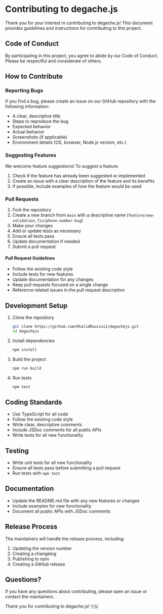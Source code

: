 # Contributing to degache.js

Thank you for your interest in contributing to degache.js! This document provides guidelines and instructions for contributing to this project.

## Code of Conduct

By participating in this project, you agree to abide by our Code of Conduct. Please be respectful and considerate of others.

## How to Contribute

### Reporting Bugs

If you find a bug, please create an issue on our GitHub repository with the following information:

- A clear, descriptive title
- Steps to reproduce the bug
- Expected behavior
- Actual behavior
- Screenshots (if applicable)
- Environment details (OS, browser, Node.js version, etc.)

### Suggesting Features

We welcome feature suggestions! To suggest a feature:

1. Check if the feature has already been suggested or implemented
2. Create an issue with a clear description of the feature and its benefits
3. If possible, include examples of how the feature would be used

### Pull Requests

1. Fork the repository
2. Create a new branch from `main` with a descriptive name (`feature/new-validation`, `fix/phone-number-bug`)
3. Make your changes
4. Add or update tests as necessary
5. Ensure all tests pass
6. Update documentation if needed
7. Submit a pull request

#### Pull Request Guidelines

- Follow the existing code style
- Include tests for new features
- Update documentation for any changes
- Keep pull requests focused on a single change
- Reference related issues in the pull request description

## Development Setup

1. Clone the repository
   ```bash
   git clone https://github.com/KhalidRouissi1/degachejs.git
   cd degachejs
   ```

2. Install dependencies
   ```bash
   npm install
   ```

3. Build the project
   ```bash
   npm run build
   ```

4. Run tests
   ```bash
   npm test
   ```

## Coding Standards

- Use TypeScript for all code
- Follow the existing code style
- Write clear, descriptive comments
- Include JSDoc comments for all public APIs
- Write tests for all new functionality

## Testing

- Write unit tests for all new functionality
- Ensure all tests pass before submitting a pull request
- Run tests with `npm test`

## Documentation

- Update the README.md file with any new features or changes
- Include examples for new functionality
- Document all public APIs with JSDoc comments

## Release Process

The maintainers will handle the release process, including:

1. Updating the version number
2. Creating a changelog
3. Publishing to npm
4. Creating a GitHub release

## Questions?

If you have any questions about contributing, please open an issue or contact the maintainers.

Thank you for contributing to degache.js! 🇹🇳
